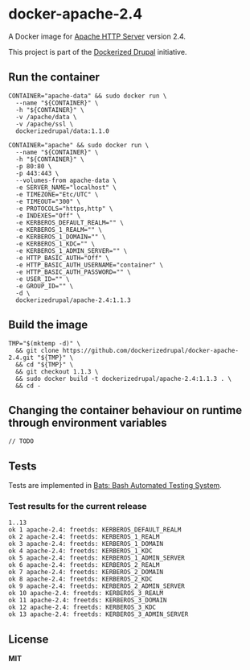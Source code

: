 # docker-apache-2.4

A Docker image for [Apache HTTP Server](http://httpd.apache.org/) version 2.4.

This project is part of the [Dockerized Drupal](https://dockerizedrupal.com/) initiative.

## Run the container

    CONTAINER="apache-data" && sudo docker run \
      --name "${CONTAINER}" \
      -h "${CONTAINER}" \
      -v /apache/data \
      -v /apache/ssl \
      dockerizedrupal/data:1.1.0

    CONTAINER="apache" && sudo docker run \
      --name "${CONTAINER}" \
      -h "${CONTAINER}" \
      -p 80:80 \
      -p 443:443 \
      --volumes-from apache-data \
      -e SERVER_NAME="localhost" \
      -e TIMEZONE="Etc/UTC" \
      -e TIMEOUT="300" \
      -e PROTOCOLS="https,http" \
      -e INDEXES="Off" \
      -e KERBEROS_DEFAULT_REALM="" \
      -e KERBEROS_1_REALM="" \
      -e KERBEROS_1_DOMAIN="" \
      -e KERBEROS_1_KDC="" \
      -e KERBEROS_1_ADMIN_SERVER="" \
      -e HTTP_BASIC_AUTH="Off" \
      -e HTTP_BASIC_AUTH_USERNAME="container" \
      -e HTTP_BASIC_AUTH_PASSWORD="" \
      -e USER_ID="" \
      -e GROUP_ID="" \
      -d \
      dockerizedrupal/apache-2.4:1.1.3

## Build the image

    TMP="$(mktemp -d)" \
      && git clone https://github.com/dockerizedrupal/docker-apache-2.4.git "${TMP}" \
      && cd "${TMP}" \
      && git checkout 1.1.3 \
      && sudo docker build -t dockerizedrupal/apache-2.4:1.1.3 . \
      && cd -

## Changing the container behaviour on runtime through environment variables

    // TODO

## Tests

Tests are implemented in [Bats: Bash Automated Testing System](https://github.com/sstephenson/bats).

### Test results for the current release

    1..13
    ok 1 apache-2.4: freetds: KERBEROS_DEFAULT_REALM
    ok 2 apache-2.4: freetds: KERBEROS_1_REALM
    ok 3 apache-2.4: freetds: KERBEROS_1_DOMAIN
    ok 4 apache-2.4: freetds: KERBEROS_1_KDC
    ok 5 apache-2.4: freetds: KERBEROS_1_ADMIN_SERVER
    ok 6 apache-2.4: freetds: KERBEROS_2_REALM
    ok 7 apache-2.4: freetds: KERBEROS_2_DOMAIN
    ok 8 apache-2.4: freetds: KERBEROS_2_KDC
    ok 9 apache-2.4: freetds: KERBEROS_2_ADMIN_SERVER
    ok 10 apache-2.4: freetds: KERBEROS_3_REALM
    ok 11 apache-2.4: freetds: KERBEROS_3_DOMAIN
    ok 12 apache-2.4: freetds: KERBEROS_3_KDC
    ok 13 apache-2.4: freetds: KERBEROS_3_ADMIN_SERVER

## License

**MIT**
